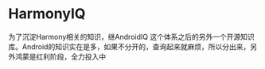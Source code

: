 # HarmonyIQ
为了沉淀Harmony相关的知识，继AndroidIQ 这个体系之后的另外一个开源知识库。Android的知识实在是多，如果不分开的，查询起来就麻烦，所以分出来，另外鸿蒙是红利阶段，全力投入中
